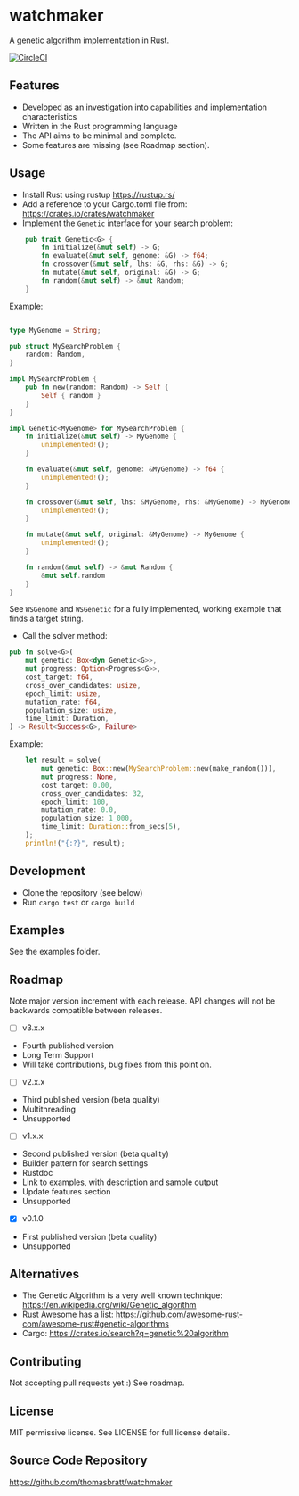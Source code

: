 # watchmaker

A genetic algorithm implementation in Rust.

[![CircleCI](https://circleci.com/gh/thomasbratt/watchmaker/tree/main.svg?style=svg)](https://circleci.com/gh/thomasbratt/watchmaker/tree/main)

## Features

* Developed as an investigation into capabilities and implementation characteristics
* Written in the Rust programming language
* The API aims to be minimal and complete.
* Some features are missing (see Roadmap section).

## Usage

* Install Rust using rustup <https://rustup.rs/>
* Add a reference to your Cargo.toml file from: <https://crates.io/crates/watchmaker>
* Implement the `Genetic` interface for your search problem:
```rust
    pub trait Genetic<G> {
        fn initialize(&mut self) -> G;
        fn evaluate(&mut self, genome: &G) -> f64;
        fn crossover(&mut self, lhs: &G, rhs: &G) -> G;
        fn mutate(&mut self, original: &G) -> G;
        fn random(&mut self) -> &mut Random;
    }
```
Example:
```rust

type MyGenome = String;

pub struct MySearchProblem {
    random: Random,
}

impl MySearchProblem {
    pub fn new(random: Random) -> Self {
        Self { random }
    }
}

impl Genetic<MyGenome> for MySearchProblem {
    fn initialize(&mut self) -> MyGenome {
        unimplemented!();
    }

    fn evaluate(&mut self, genome: &MyGenome) -> f64 {
        unimplemented!();
    }

    fn crossover(&mut self, lhs: &MyGenome, rhs: &MyGenome) -> MyGenome {
        unimplemented!();
    }

    fn mutate(&mut self, original: &MyGenome) -> MyGenome {
        unimplemented!();
    }

    fn random(&mut self) -> &mut Random {
        &mut self.random
    }
}
```
See `WSGenome` and `WSGenetic` for a fully implemented, working example that finds a target string.
* Call the solver method:
```rust
pub fn solve<G>(
    mut genetic: Box<dyn Genetic<G>>,
    mut progress: Option<Progress<G>>,
    cost_target: f64,
    cross_over_candidates: usize,
    epoch_limit: usize,
    mutation_rate: f64,
    population_size: usize,
    time_limit: Duration,
) -> Result<Success<G>, Failure>
```
Example:
```rust
    let result = solve(
        mut genetic: Box::new(MySearchProblem::new(make_random())),
        mut progress: None,
        cost_target: 0.00,
        cross_over_candidates: 32,
        epoch_limit: 100,
        mutation_rate: 0.0,
        population_size: 1_000,
        time_limit: Duration::from_secs(5),
    );
    println!("{:?}", result);
```

## Development

* Clone the repository (see below)
* Run `cargo test` or `cargo build`

## Examples

See the examples folder.

## Roadmap

Note major version increment with each release.
API changes will not be backwards compatible between releases.

- [ ] v3.x.x

* Fourth published version
* Long Term Support
* Will take contributions, bug fixes from this point on.

- [ ] v2.x.x

* Third published version (beta quality)
* Multithreading
* Unsupported

- [ ] v1.x.x

* Second published version (beta quality)
* Builder pattern for search settings
* Rustdoc
* Link to examples, with description and sample output
* Update features section
* Unsupported

- [x] v0.1.0

* First published version (beta quality)
* Unsupported

## Alternatives

* The Genetic Algorithm is a very well known technique:
<https://en.wikipedia.org/wiki/Genetic_algorithm>
* Rust Awesome has a list: <https://github.com/awesome-rust-com/awesome-rust#genetic-algorithms>
* Cargo: <https://crates.io/search?q=genetic%20algorithm>

## Contributing

Not accepting pull requests yet :)
See roadmap.

## License

MIT permissive license. See LICENSE for full license details.

## Source Code Repository

<https://github.com/thomasbratt/watchmaker>
